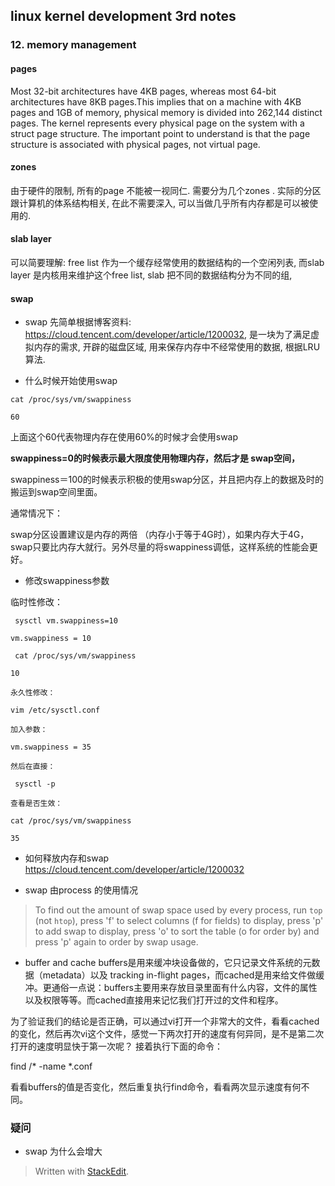 ## linux kernel development 3rd notes

### 12. memory management
#### pages
Most 32-bit architectures have 4KB pages, whereas most 64-bit architectures have 8KB pages.This implies that on a machine with 4KB pages and 1GB of memory, physical memory is divided into 262,144 distinct pages.
The kernel represents every physical page on the system with a  struct page structure.
The important point to understand is that the page structure is associated with physical pages, not virtual page.

#### zones
由于硬件的限制, 所有的page 不能被一视同仁. 需要分为几个zones . 实际的分区跟计算机的体系结构相关, 在此不需要深入, 可以当做几乎所有内存都是可以被使用的.

#### slab layer
可以简要理解: free list 作为一个缓存经常使用的数据结构的一个空闲列表, 而slab layer 是内核用来维护这个free list, slab 把不同的数据结构分为不同的组, 




####  swap



* swap 
先简单根据博客资料: https://cloud.tencent.com/developer/article/1200032, 是一块为了满足虚拟内存的需求, 开辟的磁盘区域, 用来保存内存中不经常使用的数据, 根据LRU 算法.

* 什么时候开始使用swap

```
cat /proc/sys/vm/swappiness

60
```
上面这个60代表物理内存在使用60%的时候才会使用swap

**swappiness=0的时候表示最大限度使用物理内存，然后才是 swap空间，**

swappiness＝100的时候表示积极的使用swap分区，并且把内存上的数据及时的搬运到swap空间里面。

通常情况下：

swap分区设置建议是内存的两倍 （内存小于等于4G时），如果内存大于4G，swap只要比内存大就行。另外尽量的将swappiness调低，这样系统的性能会更好。

* 修改swappiness参数

临时性修改：
```
 sysctl vm.swappiness=10

vm.swappiness = 10

 cat /proc/sys/vm/swappiness

10

永久性修改：

vim /etc/sysctl.conf

加入参数：

vm.swappiness = 35

然后在直接：

 sysctl -p

查看是否生效：

cat /proc/sys/vm/swappiness

35
```
* 如何释放内存和swap 
https://cloud.tencent.com/developer/article/1200032

* swap 由process 的使用情况
> To find out the amount of swap space used by every process, run `top` (not `htop`), press 'f' to select columns (f for fields) to display, press 'p' to add swap to display, press 'o' to sort the table (o for order by) and press 'p' again to order by swap usage.

* buffer and cache
buffers是用来缓冲块设备做的，它只记录文件系统的元数据（metadata）以及 tracking in-flight pages，而cached是用来给文件做缓冲。更通俗一点说：buffers主要用来存放目录里面有什么内容，文件的属性以及权限等等。而cached直接用来记忆我们打开过的文件和程序。

为了验证我们的结论是否正确，可以通过vi打开一个非常大的文件，看看cached的变化，然后再次vi这个文件，感觉一下两次打开的速度有何异同，是不是第二次打开的速度明显快于第一次呢？ 接着执行下面的命令：

find /* -name  *.conf

看看buffers的值是否变化，然后重复执行find命令，看看两次显示速度有何不同。

### 疑问
* swap 为什么会增大

> Written with [StackEdit](https://stackedit.io/).
<!--stackedit_data:
eyJoaXN0b3J5IjpbMTIzMDIxNDA3LC03OTk5OTQwOTMsLTE1Mz
E0MjA1MjIsMTY5NTI2OTA5XX0=
-->